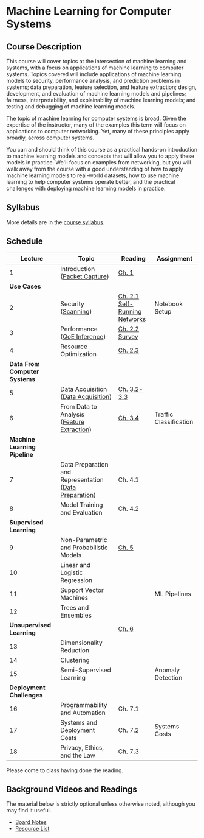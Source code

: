 # Machine Learning for Computer Systems

## Course Description

This course will cover topics at the intersection of machine learning and
systems, with a focus on applications of machine learning to computer systems.
Topics covered will include applications of machine learning models to
security, performance analysis, and prediction problems in systems; data
preparation, feature selection, and feature extraction; design, development,
and evaluation of machine learning models and pipelines; fairness,
interpretability, and explainability of machine learning models; and testing
and debugging of machine learning models.

The topic of machine learning for computer systems is broad. Given the
expertise of the instructor, many of the examples this term will focus on
applications to computer networking. Yet, many of these principles apply
broadly, across computer systems.

You can and should think of this course as a practical hands-on introduction
to machine learning models and concepts that will allow you to apply these
models in practice. We'll focus on examples from networking, but you will walk
away from the course with a good understanding of how to apply machine
learning models to real-world datasets, how to use machine learning to help
computer systems operate better, and the practical challenges with deploying
machine learning models in practice.

## Syllabus

More details are in the [course syllabus](syllabus.md).

## Schedule 

| Lecture                            | Topic                                                                                                | Reading                                                                                                                                    | Assignment             |
| ---------------------------------- | -------------------------------------                                                                | -----------------------------                                                                                                              | ----------             |
| 1                                  | Introduction<br />([Packet Capture](notebooks/1-Packet-Capture-Basics-Clean.html))                   | [Ch. 1](book/text/intro.html)                                                                                                              |                        |
| **Use Cases**                      |                                                                                                      |                                                                                                                                            |                        |
| 2                                  | Security<br />([Scanning](notebooks/2-Motivation-Security-Clean.html))                               | [Ch. 2.1](book/text/motivation.html#applications-to-security)<br>[Self-Running Networks](https://arxiv.org/pdf/1710.11583)                 | Notebook Setup         |
| 3                                  | Performance<br />([QoE Inference](notebooks/3-Performance-Service-Clean.html))                       | [Ch. 2.2](book/text/motivation.html#applications-to-performance)<br>[Survey](https://ieeexplore.ieee.org/stamp/stamp.jsp?arnumber=8121867) |                        |
| 4                                  | Resource Optimization                                                                                | [Ch. 2.3](https://noise-lab.github.io/ml-systems/book/text/motivation.html#application-service-and-device-identification)                  |                        |
| **Data From Computer Systems**     |                                                                                                      |                                                                                                                                            |                        |
| 5                                  | Data Acquisition<br>([Data Acquisition](notebooks/4-Data-Acquisition-Clean.html))                    | [Ch. 3.2-3.3](https://noise-lab.github.io/ml-systems/book/text/measurement.html#active-measurement)                                        |                        |
| 6                                  | From Data to Analysis<br>([Feature Extraction](notebooks/5-Feature-Extraction-Clean.html))           | [Ch. 3.4](https://noise-lab.github.io/ml-systems/book/text/measurement.html#from-data-to-analysis)                                         | Traffic Classification |
| **Machine Learning Pipeline**      |                                                                                                      |                                                                                                                                            |                        |
| 7                                  | Data Preparation and Representation<br>([Data Preparation](notebooks/6-Data-Preparation-Clean.html)) | Ch. 4.1                                                                                                                                    |                        |
| 8                                  | Model Training and Evaluation                                                                        | Ch. 4.2                                                                                                                                    |                        |
| **Supervised Learning**            |                                                                                                      |                                                                                                                                            |                        |
| 9                                  | Non-Parametric and Probabilistic Models                                                              | [Ch. 5](book/text/supervised.html)                                                                                                         |                        |
| 10                                 | Linear and Logistic Regression                                                                       |                                                                                                                                            |                        |
| 11                                 | Support Vector Machines                                                                              |                                                                                                                                            | ML Pipelines           |
| 12                                 | Trees and Ensembles                                                                                  |                                                                                                                                            |                        |
| **Unsupervised Learning**          |                                                                                                      | [Ch. 6](book/text/unsupervised.html)                                                                                                       |                        |
| 13                                 | Dimensionality Reduction                                                                             |                                                                                                                                            |                        |
| 14                                 | Clustering                                                                                           |                                                                                                                                            |                        |
| 15                                 | Semi-Supervised Learning                                                                             |                                                                                                                                            | Anomaly Detection      |
| **Deployment Challenges**          |                                                                                                      |                                                                                                                                            |                        |
| 16                                 | Programmability and Automation                                                                       | Ch. 7.1                                                                                                                                    |                        |
| 17                                 | Systems and Deployment Costs                                                                         | Ch. 7.2                                                                                                                                    | Systems Costs          |
| 18                                 | Privacy, Ethics, and the Law                                                                         | Ch. 7.3                                                                                                                                    |                        |

Please come to class having done the reading. 


## Background Videos and Readings

The material below is strictly optional unless otherwise noted, although you
may find it useful.

* [Board Notes](https://www.dropbox.com/s/k49n99jzdkw68wi/ML%20for%20Systems.pdf?dl=0)
* [Resource List](ml.md)



